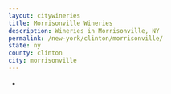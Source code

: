 ```yaml
---
layout: citywineries
title: Morrisonville Wineries
description: Wineries in Morrisonville, NY
permalink: /new-york/clinton/morrisonville/
state: ny
county: clinton
city: morrisonville
---
```

-
